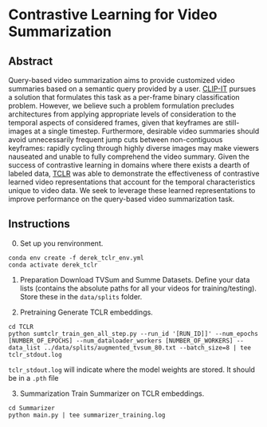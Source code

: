 # Contrastive Learning for Video Summarization

## Abstract

Query-based video summarization aims to provide customized video summaries based on a semantic query provided by a user.  [CLIP-IT](https://arxiv.org/pdf/2107.00650.pdf) pursues a solution that formulates this task as a per-frame binary classification problem. However, we believe such a problem formulation precludes architectures from applying appropriate levels of consideration to the temporal aspects of considered frames, given that keyframes are still-images at a single timestep. Furthermore, desirable video summaries should avoid unnecessarily frequent jump cuts between non-contiguous keyframes: rapidly cycling through highly diverse images may make viewers nauseated and unable to fully comprehend the video summary. Given the success of contrastive learning in domains where there exists a dearth of labeled data, [TCLR](https://arxiv.org/pdf/2101.07974.pdf) was able to demonstrate the effectiveness of contrastive learned video representations that account for the temporal characteristics unique to video data. We seek to leverage these learned representations to improve performance on the query-based video summarization task.



## Instructions
0. Set up you renvironment.
```
conda env create -f derek_tclr_env.yml
conda activate derek_tclr
```

1. Preparation
Download TVSum and Summe Datasets. Define your data lists (contains the absolute paths for all your videos for training/testing). Store these in the `data/splits` folder.

2. Pretraining
Generate TCLR embeddings.
```
cd TCLR
python sumtclr_train_gen_all_step.py --run_id '[RUN_ID]]' --num_epochs [NUMBER_OF_EPOCHS] --num_dataloader_workers [NUMBER_OF_WORKERS] --data_list ../data/splits/augmented_tvsum_80.txt --batch_size=8 | tee tclr_stdout.log
```

`tclr_stdout.log` will indicate where the model weights are stored. It should be in a `.pth` file

3. Summarization
Train Summarizer on TCLR embeddings.
```
cd Summarizer
python main.py | tee summarizer_training.log
```
